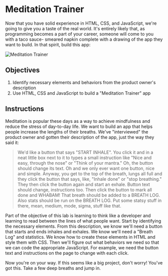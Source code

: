 # Meditation Trainer

Now that you have solid experience in HTML, CSS, and JavaScript, we're going to
give you a taste of the real world. It's entirely likely that, as programming
becomes a part of your career, someone will come to you with a taco sauce-
smeared napkin complete with a drawing of the app they want to build. In that
spirit, build this app:

![Meditation Trainer](https://curriculum-content.s3.amazonaws.com/fewds/meditation-wireframe.png)

## Objectives

1. Identify necessary elements and behaviors from the product owner's description
2. Use HTML, CSS and JavaScript to build a "Meditation Trainer" app

## Instructions

Meditation is popular these days as a way to achieve mindfulness and reduce
the stress of day-to-day life. We want to build an app that helps people
increase the lengths of their breaths. We've "interviewed" the product owner
and gotten their description of the app, just the way they said it:

> We'd like a button that says "START INHALE". You click it and in a neat little
> box next to it to types a small instruction like "Nice and easy, through the
> nose" or "Think of your mantra." Oh, the button should change its text. Oh and
> we only ever want one button, nice and simple. Anyway, you get to the top of
> the breath, lungs all full and they click the button that says, like, "Inhale
> done" or "stop breathing." They then click the button again and start an
> exhale. Button text should change, instructions too. Then click the button to
> mark all done and WHABAM! That breath should be added to a BREATH LOG. Also
> stats should be run on the BREATH LOG. Put some statsy stuff in there, mean,
> medium, mode, sigma, stuff like that.

Part of the objective of this lab is learning to think like a developer and
learning to read between the lines of what people want. Start by identifying the
necessary elements. From this description, we know we'll need a button that
starts and ends inhales and exhales. We know we'll need a "Breath Log" and
statistics. We know how to create these elements in HTML and style them with
CSS. Then we'll figure out what behaviors we need so that we can code the
appropriate JavaScript. For example, we need the button text and instructions on
the page to change with each click.

Now you're on your way. If this seems like a big project, don't worry! You've
got this. Take a few deep breaths and jump in.
